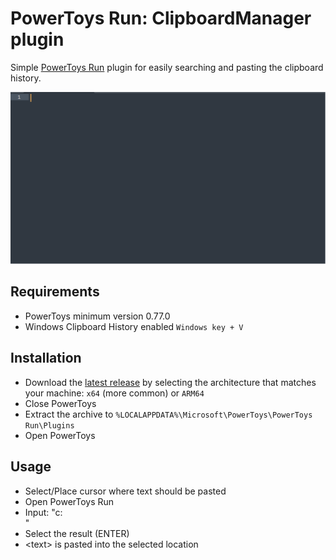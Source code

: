 # PowerToys Run: ClipboardManager plugin

Simple [PowerToys Run](https://learn.microsoft.com/windows/powertoys/run) plugin for easily searching and pasting the clipboard history.

![ClipboardManager Demonstration](/images/ClipboardManager.gif)

## Requirements

- PowerToys minimum version 0.77.0
- Windows Clipboard History enabled `Windows key + V`

## Installation

- Download the [latest release](https://github.com/CoreyHayward/PowerToys-Run-ClipboardManager/releases/) by selecting the architecture that matches your machine: `x64` (more common) or `ARM64`
- Close PowerToys
- Extract the archive to `%LOCALAPPDATA%\Microsoft\PowerToys\PowerToys Run\Plugins`
- Open PowerToys

## Usage
- Select/Place cursor where text should be pasted 
- Open PowerToys Run
- Input: "c: <search query>"
- Select the result (ENTER)
- \<text\> is pasted into the selected location
